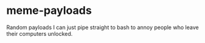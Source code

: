 # meme-payloads

Random payloads I can just pipe straight to bash to annoy people who leave their computers unlocked.
